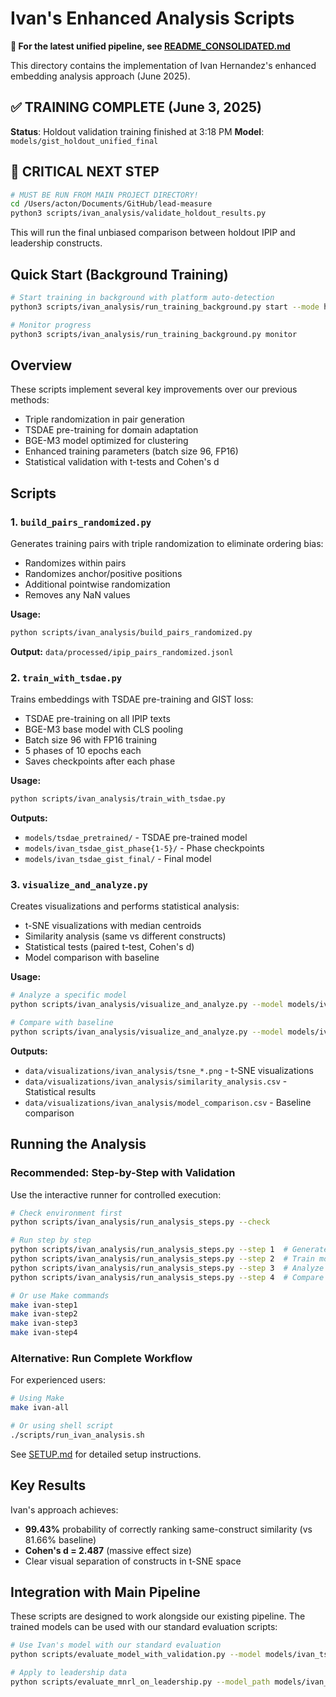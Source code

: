 # Ivan's Enhanced Analysis Scripts

**📖 For the latest unified pipeline, see [README_CONSOLIDATED.md](README_CONSOLIDATED.md)**

This directory contains the implementation of Ivan Hernandez's enhanced embedding analysis approach (June 2025).

## ✅ TRAINING COMPLETE (June 3, 2025)

**Status**: Holdout validation training finished at 3:18 PM
**Model**: `models/gist_holdout_unified_final`

## 🚨 CRITICAL NEXT STEP

```bash
# MUST BE RUN FROM MAIN PROJECT DIRECTORY!
cd /Users/acton/Documents/GitHub/lead-measure
python3 scripts/ivan_analysis/validate_holdout_results.py
```

This will run the final unbiased comparison between holdout IPIP and leadership constructs.

## Quick Start (Background Training)

```bash
# Start training in background with platform auto-detection
python3 scripts/ivan_analysis/run_training_background.py start --mode holdout --high-memory

# Monitor progress
python3 scripts/ivan_analysis/run_training_background.py monitor
```

## Overview

These scripts implement several key improvements over our previous methods:
- Triple randomization in pair generation
- TSDAE pre-training for domain adaptation  
- BGE-M3 model optimized for clustering
- Enhanced training parameters (batch size 96, FP16)
- Statistical validation with t-tests and Cohen's d

## Scripts

### 1. `build_pairs_randomized.py`
Generates training pairs with triple randomization to eliminate ordering bias:
- Randomizes within pairs
- Randomizes anchor/positive positions
- Additional pointwise randomization
- Removes any NaN values

**Usage:**
```bash
python scripts/ivan_analysis/build_pairs_randomized.py
```

**Output:** `data/processed/ipip_pairs_randomized.jsonl`

### 2. `train_with_tsdae.py`
Trains embeddings with TSDAE pre-training and GIST loss:
- TSDAE pre-training on all IPIP texts
- BGE-M3 base model with CLS pooling
- Batch size 96 with FP16 training
- 5 phases of 10 epochs each
- Saves checkpoints after each phase

**Usage:**
```bash
python scripts/ivan_analysis/train_with_tsdae.py
```

**Outputs:**
- `models/tsdae_pretrained/` - TSDAE pre-trained model
- `models/ivan_tsdae_gist_phase{1-5}/` - Phase checkpoints
- `models/ivan_tsdae_gist_final/` - Final model

### 3. `visualize_and_analyze.py`
Creates visualizations and performs statistical analysis:
- t-SNE visualizations with median centroids
- Similarity analysis (same vs different constructs)
- Statistical tests (paired t-test, Cohen's d)
- Model comparison with baseline

**Usage:**
```bash
# Analyze a specific model
python scripts/ivan_analysis/visualize_and_analyze.py --model models/ivan_tsdae_gist_final --dataset ipip

# Compare with baseline
python scripts/ivan_analysis/visualize_and_analyze.py --model models/ivan_tsdae_gist_final --compare-baseline
```

**Outputs:**
- `data/visualizations/ivan_analysis/tsne_*.png` - t-SNE visualizations
- `data/visualizations/ivan_analysis/similarity_analysis.csv` - Statistical results
- `data/visualizations/ivan_analysis/model_comparison.csv` - Baseline comparison

## Running the Analysis

### Recommended: Step-by-Step with Validation

Use the interactive runner for controlled execution:
```bash
# Check environment first
python scripts/ivan_analysis/run_analysis_steps.py --check

# Run step by step
python scripts/ivan_analysis/run_analysis_steps.py --step 1  # Generate pairs
python scripts/ivan_analysis/run_analysis_steps.py --step 2  # Train model
python scripts/ivan_analysis/run_analysis_steps.py --step 3  # Analyze IPIP
python scripts/ivan_analysis/run_analysis_steps.py --step 4  # Compare baseline

# Or use Make commands
make ivan-step1
make ivan-step2
make ivan-step3
make ivan-step4
```

### Alternative: Run Complete Workflow

For experienced users:
```bash
# Using Make
make ivan-all

# Or using shell script
./scripts/run_ivan_analysis.sh
```

See [SETUP.md](SETUP.md) for detailed setup instructions.

## Key Results

Ivan's approach achieves:
- **99.43%** probability of correctly ranking same-construct similarity (vs 81.66% baseline)
- **Cohen's d = 2.487** (massive effect size)
- Clear visual separation of constructs in t-SNE space

## Integration with Main Pipeline

These scripts are designed to work alongside our existing pipeline. The trained models can be used with our standard evaluation scripts:

```bash
# Use Ivan's model with our standard evaluation
python scripts/evaluate_model_with_validation.py --model models/ivan_tsdae_gist_final --dataset ipip

# Apply to leadership data
python scripts/evaluate_mnrl_on_leadership.py --model_path models/ivan_tsdae_gist_final
```